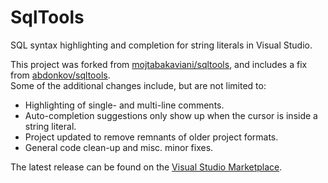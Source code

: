 # SqlTools
SQL syntax highlighting and completion for string literals in Visual Studio.

This project was forked from [mojtabakaviani/sqltools](https://github.com/mojtabakaviani/sqltools), and includes a fix from [abdonkov/sqltools](https://github.com/abdonkov/sqltools).  
Some of the additional changes include, but are not limited to:
* Highlighting of single- and multi-line comments.
* Auto-completion suggestions only show up when the cursor is inside a string literal.
* Project updated to remove remnants of older project formats.
* General code clean-up and misc. minor fixes.

The latest release can be found on the [Visual Studio Marketplace](https://marketplace.visualstudio.com/items?itemName=MaverickMartyn.sqltools-improved).
